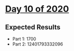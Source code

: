 # [Day 10 of 2020](https://adventofcode.com/2020/day/10)

## Expected Results

- Part 1: 1700
- Part 2: 12401793332096
